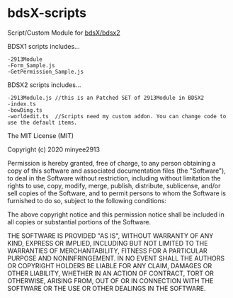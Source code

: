 # bdsX-scripts
Script/Custom Module for [bdsX/bdsx2](https://github.com/karikera/bdsx)

BDSX1 scripts includes...
```
-2913Module
-Form_Sample.js
-GetPermission_Sample.js
```

BDSX2 scripts includes...
```
-2913Module.js //this is an Patched SET of 2913Module in BDSX2
-index.ts
-bowDing.ts
-worldedit.ts  //Scripts need my custom addon. You can change code to use the default items.
```





The MIT License (MIT)

Copyright (c) 2020 minyee2913

Permission is hereby granted, free of charge, to any person obtaining a copy of this software and associated documentation files (the "Software"), to deal in the Software without restriction, including without limitation the rights to use, copy, modify, merge, publish, distribute, sublicense, and/or sell copies of the Software, and to permit persons to whom the Software is furnished to do so, subject to the following conditions:

The above copyright notice and this permission notice shall be included in all copies or substantial portions of the Software.

THE SOFTWARE IS PROVIDED "AS IS", WITHOUT WARRANTY OF ANY KIND, EXPRESS OR IMPLIED, INCLUDING BUT NOT LIMITED TO THE WARRANTIES OF MERCHANTABILITY, FITNESS FOR A PARTICULAR PURPOSE AND NONINFRINGEMENT. IN NO EVENT SHALL THE AUTHORS OR COPYRIGHT HOLDERS BE LIABLE FOR ANY CLAIM, DAMAGES OR OTHER LIABILITY, WHETHER IN AN ACTION OF CONTRACT, TORT OR OTHERWISE, ARISING FROM, OUT OF OR IN CONNECTION WITH THE SOFTWARE OR THE USE OR OTHER DEALINGS IN THE SOFTWARE.
